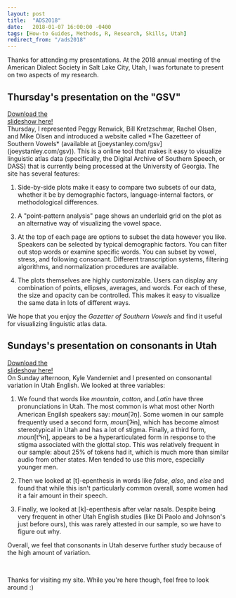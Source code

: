 ```yaml
---
layout: post
title:  "ADS2018"
date:   2018-01-07 16:00:00 -0400
tags: [How-to Guides, Methods, R, Research, Skills, Utah]
redirect_from: "/ads2018"
---
```


Thanks for attending my presentations. At the 2018 annual meeting of the American Dialect Society in Salt Lake City, Utah, I was fortunate to present on two aspects of my research. 

## Thursday's presentation on the "GSV"

<div class="biglink"><a href="/downloads/180103-ads2018-gsv.pdf" title="ADS2018 slides" class="nodot">Download the<br />slideshow here!</a></div>Thursday, I represented Peggy Renwick, Bill Kretzschmar, Rachel Olsen, and Mike Olsen and introduced a website called *The Gazetteer of Southern Vowels* (available at [joeystanley.com/gsv](joeystanley.com/gsv)). This is a online tool that makes it easy to visualize linguistic atlas data (specifically, the Digital Archive of Southern Speech, or DASS) that is currently being processed at the University of Georgia. The site has several features:

1. Side-by-side plots make it easy to compare two subsets of our data, whether it be by demographic factors, language-internal factors, or methodological differences.

1. A "point-pattern analysis" page shows an underlaid grid on the plot as an alternative way of visualizing the vowel space.

1. At the top of each page are options to subset the data however you like. Speakers can be selected by typical demographic factors. You can filter out stop words or examine specific words. You can subset by vowel, stress, and following consonant. Different transcription systems, filtering algorithms, and normalization procedures are available.

1. The plots themselves are highly customizable. Users can display any combination of points, ellipses, averages, and words. For each of these, the size and opacity can be controlled. This makes it easy to visualize the same data in lots of different ways.

We hope that you enjoy the *Gazetter of Southern Vowels* and find it useful for visualizing linguistic atlas data. 

## Sundays's presentation on consonants in Utah

<div class="biglink"><a href="/downloads/180107-ads2018-utah.pdf" title="ADS2018 slides" class="nodot">Download the<br />slideshow here!</a></div>On Sunday afternoon, Kyle Vanderniet and I presented on consonantal variation in Utah English. We looked at three variables:

1. We found that words like *mountain*, *cotton*, and *Latin* have three pronunciations in Utah. The most common is what most other North American Engilsh speakers say: *moun*[ʔn̩]. Some women in our sample frequently used a second form, *moun*[ʔɨn], which has become almost stereotypical in Utah and has a lot of stigma. Finally, a third form, *moun*[tʰɨn], appears to be a hyperarticulated form in response to the stigma associated with the glottal stop. This was relatively frequent in our sample: about 25% of tokens had it, which is much more than similar audio from other states. Men tended to use this more, especially younger men. 

1. Then we looked at [t]-epenthesis in words like *false*, *also*, and *else* and found that while this isn't particularly common overall, some women had it a fair amount in their speech.

1. Finally, we looked at [k]-epenthesis after velar nasals. Despite being very frequent in other Utah English studies (like Di Paolo and Johnson's just before ours), this was rarely attested in our sample, so we have to figure out why.

Overall, we feel that consonants in Utah deserve further study because of the high amount of variation.

<br/>

Thanks for visiting my site. While you're here though, feel free to look around :) 
